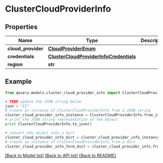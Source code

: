 # ClusterCloudProviderInfo


## Properties
Name | Type | Description | Notes
------------ | ------------- | ------------- | -------------
**cloud_provider** | [**CloudProviderEnum**](CloudProviderEnum.md) |  | [optional] 
**credentials** | [**ClusterCloudProviderInfoCredentials**](ClusterCloudProviderInfoCredentials.md) |  | [optional] 
**region** | **str** |  | [optional] 

## Example

```python
from qovery.models.cluster_cloud_provider_info import ClusterCloudProviderInfo

# TODO update the JSON string below
json = "{}"
# create an instance of ClusterCloudProviderInfo from a JSON string
cluster_cloud_provider_info_instance = ClusterCloudProviderInfo.from_json(json)
# print the JSON string representation of the object
print ClusterCloudProviderInfo.to_json()

# convert the object into a dict
cluster_cloud_provider_info_dict = cluster_cloud_provider_info_instance.to_dict()
# create an instance of ClusterCloudProviderInfo from a dict
cluster_cloud_provider_info_form_dict = cluster_cloud_provider_info.from_dict(cluster_cloud_provider_info_dict)
```
[[Back to Model list]](../README.md#documentation-for-models) [[Back to API list]](../README.md#documentation-for-api-endpoints) [[Back to README]](../README.md)


